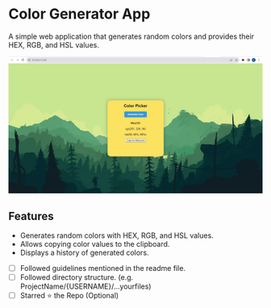 # Color Generator App

A simple web application that generates random colors and provides their HEX, RGB, and HSL values.

![Screenshot](images/Screenshot1.png)


## Features

- Generates random colors with HEX, RGB, and HSL values.
- Allows copying color values to the clipboard.
- Displays a history of generated colors.





- [ ] Followed guidelines mentioned in the readme file.
- [ ] Followed directory structure. (e.g. ProjectName/{USERNAME}/...yourfiles)
- [ ] Starred ⭐ the Repo (Optional)